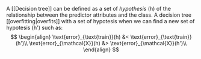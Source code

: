 A [[Decision tree]] can be defined as a set of _hypothesis_ (h) of the relationship between the predictor attributes and the class. 
A decision tree [[overfitting|overfits]] with a set of hypotesis when we can find a new set of hypotesis (h') such as:
$$
\begin{align}
\text{error}_{\text{train}}(h) &< \text{error}_{\text{train}}(h')\\
\text{error}_{\mathcal{X}}(h) &> \text{error}_{\mathcal{X}}(h')\\
\end{align}
$$